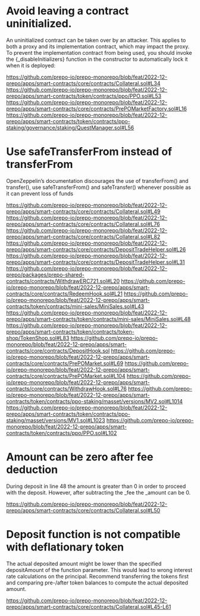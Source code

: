 # Avoid leaving a contract uninitialized.

An uninitialized contract can be taken over by an attacker. This applies to both a proxy and its implementation
contract, which may impact the proxy. To prevent the implementation contract from being used, you should invoke
the {_disableInitializers} function in the constructor to automatically lock it when it is deployed:

https://github.com/prepo-io/prepo-monorepo/blob/feat/2022-12-prepo/apps/smart-contracts/core/contracts/Collateral.sol#L34
https://github.com/prepo-io/prepo-monorepo/blob/feat/2022-12-prepo/apps/smart-contracts/token/contracts/ppo/PPO.sol#L53
https://github.com/prepo-io/prepo-monorepo/blob/feat/2022-12-prepo/apps/smart-contracts/core/contracts/PrePOMarketFactory.sol#L16
https://github.com/prepo-io/prepo-monorepo/blob/feat/2022-12-prepo/apps/smart-contracts/token/contracts/ppo-staking/governance/staking/QuestManager.sol#L56


# Use safeTransferFrom instead of transferFrom

OpenZeppelin’s documentation discourages the use of transferFrom() and transfer(), use safeTransferFrom() and safeTransfer() whenever possible as it can prevent loss of funds

https://github.com/prepo-io/prepo-monorepo/blob/feat/2022-12-prepo/apps/smart-contracts/core/contracts/Collateral.sol#L49
https://github.com/prepo-io/prepo-monorepo/blob/feat/2022-12-prepo/apps/smart-contracts/core/contracts/Collateral.sol#L76
https://github.com/prepo-io/prepo-monorepo/blob/feat/2022-12-prepo/apps/smart-contracts/core/contracts/Collateral.sol#L82
https://github.com/prepo-io/prepo-monorepo/blob/feat/2022-12-prepo/apps/smart-contracts/core/contracts/DepositTradeHelper.sol#L26
https://github.com/prepo-io/prepo-monorepo/blob/feat/2022-12-prepo/apps/smart-contracts/core/contracts/DepositTradeHelper.sol#L31
https://github.com/prepo-io/prepo-monorepo/blob/feat/2022-12-prepo/packages/prepo-shared-contracts/contracts/WithdrawERC721.sol#L20
https://github.com/prepo-io/prepo-monorepo/blob/feat/2022-12-prepo/apps/smart-contracts/core/contracts/RedeemHook.sol#L21
https://github.com/prepo-io/prepo-monorepo/blob/feat/2022-12-prepo/apps/smart-contracts/token/contracts/mini-sales/MiniSales.sol#L43
https://github.com/prepo-io/prepo-monorepo/blob/feat/2022-12-prepo/apps/smart-contracts/token/contracts/mini-sales/MiniSales.sol#L48
https://github.com/prepo-io/prepo-monorepo/blob/feat/2022-12-prepo/apps/smart-contracts/token/contracts/token-shop/TokenShop.sol#L83
https://github.com/prepo-io/prepo-monorepo/blob/feat/2022-12-prepo/apps/smart-contracts/core/contracts/DepositHook.sol
https://github.com/prepo-io/prepo-monorepo/blob/feat/2022-12-prepo/apps/smart-contracts/core/contracts/PrePOMarket.sol#L69
https://github.com/prepo-io/prepo-monorepo/blob/feat/2022-12-prepo/apps/smart-contracts/core/contracts/PrePOMarket.sol#L104
https://github.com/prepo-io/prepo-monorepo/blob/feat/2022-12-prepo/apps/smart-contracts/core/contracts/WithdrawHook.sol#L76
https://github.com/prepo-io/prepo-monorepo/blob/feat/2022-12-prepo/apps/smart-contracts/token/contracts/ppo-staking/masset/versions/MV2.sol#L1014
https://github.com/prepo-io/prepo-monorepo/blob/feat/2022-12-prepo/apps/smart-contracts/token/contracts/ppo-staking/masset/versions/MV1.sol#L1023
https://github.com/prepo-io/prepo-monorepo/blob/feat/2022-12-prepo/apps/smart-contracts/token/contracts/ppo/PPO.sol#L102


# Amount can be zero after fee deduction

During deposit in line 48 the amount is greater than 0 in order to proceed with the deposit. However, after subtracting the _fee the _amount can be 0.

https://github.com/prepo-io/prepo-monorepo/blob/feat/2022-12-prepo/apps/smart-contracts/core/contracts/Collateral.sol#L50


# Deposit function is not compatible with deflationary token

The actual deposited amount might be lower than the specified depositAmount of the function parameter.
This would lead to wrong interest rate calculations on the principal.
Recommend transferring the tokens first and comparing pre-/after token balances to compute the actual deposited amount.

https://github.com/prepo-io/prepo-monorepo/blob/feat/2022-12-prepo/apps/smart-contracts/core/contracts/Collateral.sol#L45-L61
